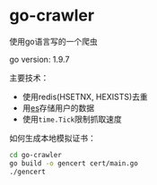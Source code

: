 # go-crawler
使用go语言写的一个爬虫

go version: 1.9.7

主要技术：
* 使用redis(HSETNX, HEXISTS)去重
* 用[es](https://www.elastic.co/)存储用户的数据
* 使用`time.Tick`限制抓取速度

如何生成本地模拟证书：
```bash
cd go-crawler
go build -o gencert cert/main.go
./gencert
```
